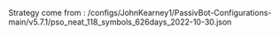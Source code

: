 Strategy come from : /configs/JohnKearney1/PassivBot-Configurations-main/v5.7.1/pso_neat_118_symbols_626days_2022-10-30.json